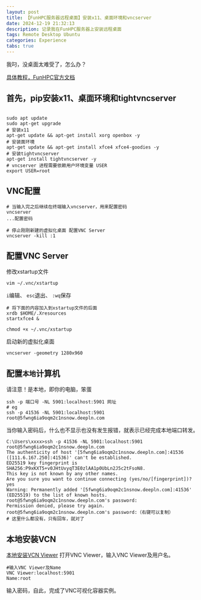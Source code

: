 ```yaml
---
layout: post
title: 【FunHPC服务器远程桌面】安装x11、桌面环境和vncserver
date: 2024-12-19 21:32:13
description: 记录我在FunHPC服务器上安装远程桌面
tags: Remote Desktop Ubuntu
categories: Experience
tabs: true
---
```

我叼，没桌面太难受了，怎么办？

[具体教程，FunHPC官方文档](https://www.funhpc.com/?msclkid=279b82507c861dc09fbee5678c99ce10#/documentation/Exampleflow/vncserver)

## 首先，pip安装x11、桌面环境和tightvncserver
```shell

sudo apt update
sudo apt-get upgrade
# 安装x11
apt-get update && apt-get install xorg openbox -y
# 安装面环境
apt-get update && apt-get install xfce4 xfce4-goodies -y
# 安装tightvncserver
apt-get install tightvncserver -y
# vncserver 进程需要依赖用户环境变量 USER
export USER=root 
```

## VNC配置
```shell
# 当输入完之后继续在终端输入vncserver，用来配置密码
vncserver
...配置密码

# 停止刚刚新建的虚拟化桌面 配置VNC Server
vncserver -kill :1
```
## 配置VNC Server
修改xstartup文件
```shell
vim ~/.vnc/xstartup
```
 `i`编辑、 `esc`退出、 `:wq`保存
```shell
# 将下面的内容加入到xstartup文件的后面
xrdb $HOME/.Xresources 
startxfce4 &
```
```shell
chmod +x ~/.vnc/xstartup
```
启动新的虚拟化桌面
```shell
vncserver -geometry 1280x960
``` 
## 配置`本地`计算机
请注意！是本地，即你的电脑，笨蛋
```shell
ssh -p 端口号 -NL 5901:localhost:5901 网址
# eg
ssh -p 41536 -NL 5901:localhost:5901 root@5fwng6ia9oqm2c1nsnow.deepln.com
``` 
当你输入密码后，什么也不显示也没有发生报错，就表示已经完成本地端口转发。
```shell
C:\Users\xxxx>ssh -p 41536 -NL 5901:localhost:5901 root@5fwng6ia9oqm2c1nsnow.deepln.com
The authenticity of host '[5fwng6ia9oqm2c1nsnow.deepln.com]:41536 ([111.6.167.250]:41536)' can't be established.
ED25519 key fingerprint is SHA256:P9xKXT5+v0JHtUvyqT3E0zlAA1p0UbLn2J5c2tFsoN8.
This key is not known by any other names.
Are you sure you want to continue connecting (yes/no/[fingerprint])? yes
Warning: Permanently added '[5fwng6ia9oqm2c1nsnow.deepln.com]:41536' (ED25519) to the list of known hosts.
root@5fwng6ia9oqm2c1nsnow.deepln.com's password:
Permission denied, please try again.
root@5fwng6ia9oqm2c1nsnow.deepln.com's password:（右键可以复制）
# 这里什么都没有，只有回车，就对了
```

## 本地安装VCN
[本地安装VCN Viewer](https://www.realvnc.com/en/connect/download/viewer)
打开VNC Viewer，输入VNC Viewer及用户名。
```shell
#输入VNC Viewer及Name
VNC Viewer:localhost:5901
Name:root
```
输入密码，自此，完成了VNC可视化容器实例。